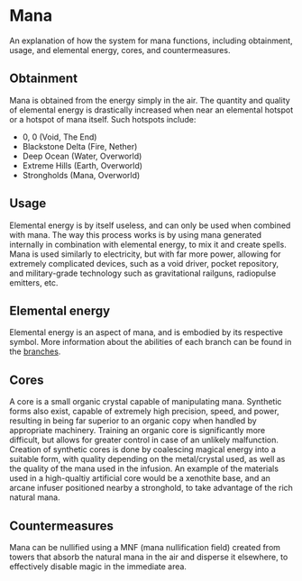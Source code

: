 # Mana

An explanation of how the system for mana functions, including obtainment, usage, and elemental energy, cores, and countermeasures.

## Obtainment

Mana is obtained from the energy simply in the air. The quantity and quality of elemental energy is drastically increased 
when near an elemental hotspot or a hotspot of mana itself. Such hotspots include:

- 0, 0 (Void, The End)
- Blackstone Delta (Fire, Nether)
- Deep Ocean (Water, Overworld)
- Extreme Hills (Earth, Overworld)
- Strongholds (Mana, Overworld)

## Usage

Elemental energy is by itself useless, and can only be used when combined with mana. The way this process works is by using mana generated internally in 
combination with elemental energy, to mix it and create spells. Mana is used similarly to electricity, but with far more power, allowing for extremely
complicated devices, such as a void driver, pocket repository, and military-grade technology such as gravitational railguns, radiopulse emitters, etc.

## Elemental energy

Elemental energy is an aspect of mana, and is embodied by its respective symbol. More information about the abilities of 
each branch can be found in the [branches](/planning/magic/branches.md).

## Cores

A core is a small organic crystal capable of manipulating mana. Synthetic forms also exist, capable of extremely high precision, speed, and power, resulting in
being far superior to an organic copy when handled by appropriate machinery. Training an organic core is significantly more difficult, but allows for greater control
in case of an unlikely malfunction. Creation of synthetic cores is done by coalescing magical energy into a suitable form, with quality depending on the metal/crystal
used, as well as the quality of the mana used in the infusion. An example of the materials used in a high-qualtiy artificial core would be a xenothite base, and an
arcane infuser positioned nearby a stronghold, to take advantage of the rich natural mana.

## Countermeasures

Mana can be nullified using a MNF (mana nullification field) created from towers that absorb the natural mana in the air and disperse it elsewhere, to effectively
disable magic in the immediate area.
